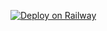 [![Deploy on Railway](https://railway.app/button.svg)](https://railway.app/new/template/NbhL3Y?referralCode=yIA9J4)

<!---
Sivatheking/Sivatheking is a ✨ special ✨ repository because its `README.md` (this file) appears on your GitHub profile.
You can click the Preview link to take a look at your changes.
--->
